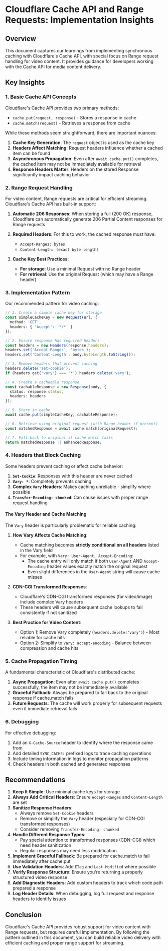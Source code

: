 # Cloudflare Cache API and Range Requests: Implementation Insights

## Overview

This document captures our learnings from implementing synchronous caching with Cloudflare's Cache API, with special focus on Range request handling for video content. It provides guidance for developers working with the Cache API for media content delivery.

## Key Insights

### 1. Basic Cache API Concepts

Cloudflare's Cache API provides two primary methods:
- `cache.put(request, response)` - Stores a response in cache
- `cache.match(request)` - Retrieves a response from cache

While these methods seem straightforward, there are important nuances:

1. **Cache Key Generation**: The `request` object is used as the cache key
2. **Headers Affect Matching**: Request headers influence whether a cached item can be found
3. **Asynchronous Propagation**: Even after `await cache.put()` completes, the cached item may not be immediately available for retrieval
4. **Response Headers Matter**: Headers on the stored Response significantly impact caching behavior

### 2. Range Request Handling

For video content, Range requests are critical for efficient streaming. Cloudflare's Cache API has built-in support:

1. **Automatic 206 Responses**: When storing a full (200 OK) response, Cloudflare can automatically generate 206 Partial Content responses for Range requests
2. **Required Headers**: For this to work, the cached response must have:
   - `Accept-Ranges: bytes`
   - `Content-Length: [exact byte length]`

3. **Cache Key Best Practices**:
   - **For storage**: Use a minimal Request with no Range header
   - **For retrieval**: Use the original Request (which may have a Range header)

### 3. Implementation Pattern

Our recommended pattern for video caching:

```typescript
// 1. Create a simple cache key for storage
const simpleCacheKey = new Request(url, { 
  method: 'GET',
  headers: { 'Accept': '*/*' }
});

// 2. Ensure response has required headers
const headers = new Headers(response.headers);
headers.set('Accept-Ranges', 'bytes');
headers.set('Content-Length', body.byteLength.toString());

// 3. Remove headers that prevent caching
headers.delete('set-cookie');
if (headers.get('vary') === '*') headers.delete('vary');

// 4. Create a cacheable response
const cachableResponse = new Response(body, {
  status: response.status,
  headers: headers
});

// 5. Store in cache
await cache.put(simpleCacheKey, cachableResponse);

// 6. Retrieve using original request (with Range header if present)
const matchedResponse = await cache.match(originalRequest);

// 7. Fall back to original if cache match fails
return matchedResponse || enhancedResponse;
```

### 4. Headers that Block Caching

Some headers prevent caching or affect cache behavior:

1. **`Set-Cookie`**: Responses with this header are never cached
2. **`Vary: *`**: Completely prevents caching
3. **Complex `Vary` Headers**: Makes caching unreliable - simplify where possible
4. **`Transfer-Encoding: chunked`**: Can cause issues with proper range request handling

#### The Vary Header and Cache Matching

The `Vary` header is particularly problematic for reliable caching:

1. **How Vary Affects Cache Matching**:
   - Cache matching becomes **strictly conditional on all headers** listed in the Vary field
   - For example, with `Vary: User-Agent, Accept-Encoding`:
     - The cache entry will only match if both `User-Agent` AND `Accept-Encoding` header values exactly match the original request
     - Even slight differences in the `User-Agent` string will cause cache misses

2. **CDN-CGI Transformed Responses**:
   - Cloudflare's CDN-CGI transformed responses (for video/image) include complex Vary headers
   - These headers will cause subsequent cache lookups to fail consistently if not sanitized

3. **Best Practice for Video Content**:
   - Option 1: Remove Vary completely (`headers.delete('vary')`) - Most reliable for cache hits
   - Option 2: Simplify to `Vary: accept-encoding` - Balance between compression and cache hits

### 5. Cache Propagation Timing

A fundamental characteristic of Cloudflare's distributed cache:

1. **Async Propagation**: Even after `await cache.put()` completes successfully, the item may not be immediately available
2. **Graceful Fallback**: Always be prepared to fall back to the original response if cache.match fails
3. **Future Requests**: The cache will work properly for subsequent requests even if immediate retrieval fails

### 6. Debugging

For effective debugging:

1. Add an `X-Cache-Source` header to identify where the response came from
2. Add detailed `SYNC_CACHE:` prefixed logs to trace caching operations
3. Include timing information in logs to monitor propagation patterns
4. Check headers in both cached and generated responses

## Recommendations

1. **Keep It Simple**: Use minimal cache keys for storage
2. **Always Add Critical Headers**: Ensure `Accept-Ranges` and `Content-Length` are set
3. **Sanitize Response Headers**: 
   - Always remove `Set-Cookie` headers
   - Remove or simplify the `Vary` header (especially for CDN-CGI transformed responses)
   - Consider removing `Transfer-Encoding: chunked`
4. **Handle Different Response Types**:
   - Pay special attention to transformed responses (CDN-CGI) which need header sanitization
   - Regular responses may need less modification
5. **Implement Graceful Fallback**: Be prepared for cache.match to fail immediately after cache.put
6. **Use Validation Headers**: Add `ETag` and `Last-Modified` where possible
7. **Verify Response Structure**: Ensure you're returning a properly structured video response
8. **Add Diagnostic Headers**: Add custom headers to track which code path prepared a response
9. **Log Header Details**: When debugging, log full request and response headers to identify issues

## Conclusion

Cloudflare's Cache API provides robust support for video content with Range requests, but requires careful implementation. By following the pattern outlined in this document, you can build reliable video delivery with efficient caching and proper range support for streaming.